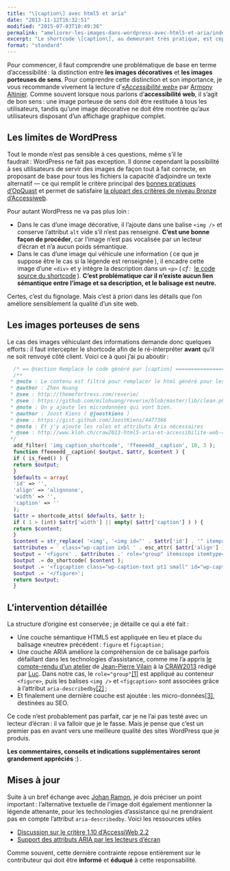 ```yaml
---
title: "\[caption\] avec html5 et aria"
date: "2013-11-12T16:32:51"
modified: "2015-07-03T10:49:36"
permalink: "ameliorer-les-images-dans-wordpress-avec-html5-et-aria/index.html"
excerpt: "Le shortcode \[caption\], au demeurant très pratique, est cependant très limité :&nbsp;il se contente d’ajouter l’image et sa description ( un paragraphe ) dans une div. Correct pour l’affichage, mais très léger en terme de sémantique et d’accessibilité. Voyons comment améliorer ça ! [Lire la suite de «&nbsp;\[caption\] avec html5 et aria&nbsp;» →](https://www.ffoodd.fr/ameliorer-les-images-dans-wordpress-avec-html5-et-aria/)"
format: "standard"
---
```

Pour commencer, il faut comprendre une problématique de base en terme d’accessibilité :&nbsp;la distinction entre **les images décoratives** et **les images porteuses de sens**. Pour comprendre cette distinction et son importance, je vous recommande vivement la lecture d’[_«Accessibilité web»_](https://www.ffoodd.fr/lecture-accessibilite-web/ "Accessibilité web") par [Armony Altinier](http://www.armonyaltinier.fr/ "Le site d’Armony Altinier (nouvelle fenêtre)"). Comme souvent lorsque nous parlons d’**accessibilité web**, il s’agit de bon sens :&nbsp;une image porteuse de sens doit être restituée à tous les utilisateurs, tandis qu’une image décorative ne doit être montrée qu’aux utilisateurs disposant d’un affichage graphique complet.

## Les limites de WordPress

Tout le monde n’est pas sensible à ces questions, même s’il le faudrait :&nbsp;WordPress ne fait pas exception. Il donne cependant la possibilité à ses utilisateurs de servir des images de façon tout à fait correcte, en proposant de base pour tous les fichiers la capacité d’adjoindre un texte alternatif — ce qui remplit le critère principal des [bonnes pratiques d’OpQuast](http://checklists.opquast.com/fr/ "Les checklists OpQuast (nouvelle fenêtre)") et permet de satisfaire [la plupart des critères de niveau Bronze d’Accessiweb](http://www.accessiweb.org/index.php/accessiweb_2.2_liste_generale.html#images "La thématique image sur Accessiweb (nouvelle fenêtre)").

Pour autant WordPress ne va pas plus loin :

* Dans le cas d’une image décorative, il l’ajoute dans une balise `<img />` et conserve l’attribut `alt` vide s’il n’est pas renseigné. **C’est une bonne façon de procéder**, car l’image n’est pas vocalisée par un lecteur d’écran et n’a aucun poids sémantique.
* Dans le cas d’une image qui véhicule une information ( ce que je suppose être le cas si la légende est renseignée ), il encadre cette image d’une `<div>` et y intègre la description dans un `<p>` ( _cf :_&nbsp; [le code source du shortcode](http://core.trac.wordpress.org/browser/tags/3.7.1/src/wp-includes/media.php#L614 "Le code source du shortcode (nouvelle fenêtre)") ). **C’est problématique car il n’existe aucun lien sémantique entre l’image et sa description, et le balisage est neutre.**

Certes, c’est du fignolage. Mais c’est à priori dans les détails que l’on améliore sensiblement la qualité d’un site web.

## Les images porteuses de sens

Le cas des images véhiculant des informations demande donc quelques efforts :&nbsp;il faut intercepter le shortcode afin de le ré-interpréter **avant** qu’il ne soit renvoyé côté client. Voici ce à quoi j’ai pu aboutir :&nbsp;

```php
  /* == @section Remplace le code généré par [caption] ==================== */
  /**
 * @note : Le contenu est filtré pour remplacer le html généré pour les caption par du html5 sémantique. Astuce trouvée sur Reverie.
 * @author : Zhen Huang
 * @see : http://themefortress.com/reverie/
 * @see : https://github.com/milohuang/reverie/blob/master/lib/clean.php#LC151
 * @note : On y ajoute les microdonnées qui vont bien.
 * @author : Joost Kiens ( @joostkiens )
 * @see : https://gist.github.com/JoostKiens/4477366
 * @note : Et j'y ajoute les roles et attributs Aria nécessaires
 * @see : http://www.kloh.ch/craw2013-html5-aria-et-accessibilite-web-479
 */
  add_filter( 'img_caption_shortcode', 'ffeeeedd__caption', 10, 3 );
  function ffeeeedd__caption( $output, $attr, $content ) {
  if ( is_feed() ) {
  return $output;
  }
  $defaults = array(
  'id' => '',
  'align' => 'alignnone',
  'width' => '',
  'caption' => ''
  );
  $attr = shortcode_atts( $defaults, $attr );
  if ( 1 > (int) $attr['width'] || empty( $attr['caption'] ) ) {
  return $content;
  }
  $content = str_replace( '<img', '<img id="' . $attr['id'] . '" itemprop="contentURL" aria-describedby="wp-caption--' . $attr['id'] . '"', $content );
  $attributes = ' class="wp-caption inbl ' . esc_attr( $attr['align'] ) . '"';
  $output = '<figure' . $attributes .' role="group" itemscope itemtype="http://schema.org/ImageObject">';
  $output .= do_shortcode( $content );
  $output .= '<figcaption class="wp-caption-text pt1 small" id="wp-caption--' . $attr['id'] . '" itemprop="description">' . $attr['caption'] . '</figcaption>';
  $output .= '</figure>';
  return $output;
  }
```

## L’intervention détaillée

La structure d’origine est conservée ;&nbsp;je détaille ce qui a été fait :

* Une couche sémantique HTML5 est appliquée en lieu et place du balisage «neutre» précédent :&nbsp;`figure` et `figcaption` ;
* Une couche ARIA améliore la compréhension de ce balisage parfois défaillant dans les technologies d’assistance, comme me l’a appris [le compte-rendu d’un atelier](http://www.kloh.ch/craw2013-html5-aria-et-accessibilite-web-479 "Compte-rendu de l'atelier de J.P. Villain par Luc (nouvelle fenêtre)") de [Jean-Pierre Vilain](https://twitter.com/villainjp "Profil Twitter de Jean-Pierre Villain (nouvelle fenêtre)") à la [CRAW2013](http://www.telono.com/fr/agence/conference-romande-accessibilite-web-2013/ "Conférence Romande sur l’Accessibilité Web 2013 (nouvelle fenêtre)") rédigé par [Luc](https://twitter.com/klohFR "Profil Twitter de Luc Poupard (nouvelle fenêtre)"). Dans notre cas, le `role="group"`[\[1\]](https://www.ffoodd.fr/ameliorer-les-images-dans-wordpress-avec-html5-et-aria/#note-1 "En savoir plus sur le rôle «group» :&nbsp;https://developer.mozilla.org/en-US/docs/Accessibility/ARIA/ARIA_Techniques/Using_the_group_role") est appliqué au conteneur `<figure>`, puis les balises `<img />` et `<figcaption>` sont associées grâce à l’attribut `aria-describedby`[\[2\]](https://www.ffoodd.fr/ameliorer-les-images-dans-wordpress-avec-html5-et-aria/#note-2 "Vous pourrez en apprendre plus sur cet attribut ici :&nbsp;https://developer.mozilla.org/en-US/docs/Accessibility/ARIA/ARIA_Techniques/Using_the_aria-describedby_attribute") ;
* Et finalement une dernière couche est ajoutée :&nbsp;les micro-données[\[3\]](https://www.ffoodd.fr/ameliorer-les-images-dans-wordpress-avec-html5-et-aria/#note-3 "Découvrir les micro-données pour enrichir les objets images :&nbsp;http://schema.org/ImageObject"), destinées au SEO.

Ce code n’est probablement pas parfait, car je ne l’ai pas testé avec un lecteur d’écran :&nbsp;il va falloir que je le fasse. Mais je pense que c’est un premier pas en avant vers une meilleure qualité des sites WordPress que je produis.

**Les commentaires, conseils et indications supplémentaires seront grandement appréciés** :) .

## Mises à jour

Suite à un bref échange avec [Johan Ramon](https://twitter.com/johan_ramon "Johan Ramon sur Twitter (nouvelle fenêtre)"), je dois préciser un point important :&nbsp;l’alternative textuelle de l’image doit également mentionner la légende attenante, pour les technologies d’assistance qui ne prendraient pas en compte l’attribut `aria-describedby`. Voici les ressources utiles 

* [Discussion sur le critère 1.10 d’AccessiWeb 2.2](http://www.accessiweb.org/forumhtml5/viewtopic.php?id=39#p810 "Discussion sur le forum d’AccessiWeb (nouvelle fenêtre)")
* [Support des attributs ARIA par les lecteurs d’écran](http://blog.atalan.fr/support-des-attributs-aria-par-les-lecteurs-decran/ "Article sur le blog de la société Atalan (nouvelle fenêtre)")

Comme souvent, cette dernière contrainte repose entièrement sur le contributeur qui doit être **informé** et **éduqué** à cette responsabilité.
